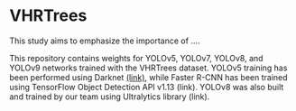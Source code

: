 # VHRTrees
This study aims to emphasize the importance of ....

This repository contains weights for YOLOv5, YOLOv7, YOLOv8, and YOLOv9 networks trained with the VHRTrees dataset. YOLOv5 training has been performed using Darknet [(link)](https://www.mdpi.com/2072-4292/16/2/335), while Faster R-CNN has been trained using TensorFlow Object Detection API v1.13 (link). YOLOv8 was also built and trained by our team using Ultralytics library (link).
